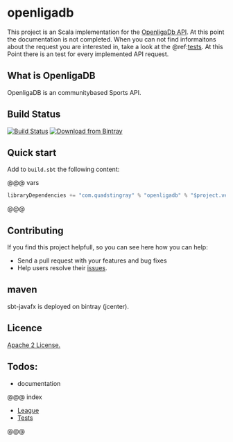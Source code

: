 # openligadb
This project is an Scala implementation for the [OpenligaDb API](https://www.openligadb.de/). At this point the documentation is not completed. When you can not find informaitons about the request you are interested in, take a look at the @ref:[tests](tests/index.md).
At this Point there is an test for every implemented API request.

## What is OpenligaDB
OpenligaDB is an communitybased Sports API.

## Build Status
[![Build Status](https://travis-ci.org/QuadStingray/openligadb.svg?branch=master)](https://travis-ci.org/QuadStingray/openligadb)
[![Download from Bintray](https://api.bintray.com/packages/quadstingray/maven/openligadb/images/download.svg) ](https://bintray.com/quadstingray/maven/openligadb/_latestVersion)

## Quick start
Add to `build.sbt` the following content:

@@@ vars
```sbt
libraryDependencies += "com.quadstingray" % "openligadb" % "$project.version$"
```
@@@


## Contributing
If you find this project helpfull, so you can see here how you can help:
- Send a pull request with your features and bug fixes
- Help users resolve their [issues](https://github.com/QuadStingray/openligadb/issues).


## maven
sbt-javafx is deployed on bintray (jcenter).

## Licence
[Apache 2 License.](https://github.com/QuadStingray/openligadb/blob/master/LICENSE)


## Todos:
- documentation

@@@ index

 - [League](first-steps.md)
 - [Tests](tests/index.md)

@@@
